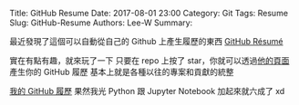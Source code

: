 Title: GitHub Resume
Date: 2017-08-01 23:00
Category: Git
Tags: Resume
Slug: GitHub-Resume
Authors: Lee-W
Summary: 


最近發現了這個可以自動從自己的 Github 上產生履歷的東西
[GitHub Résumé](https://github.com/resume/resume.github.com)

<!--more-->

實在有點有趣，就來玩了一下
只要在 repo 上按了 star，你就可以透過[他的頁面](http://resume.github.io) 產生你的 GitHub 履歷
基本上就是各種以往的專案和貢獻的統整

[我的 GitHub 履歷](http://resume.github.io/?Lee-W)
果然我光 Python 跟 Jupyter Notebook 加起來就六成了 xd
